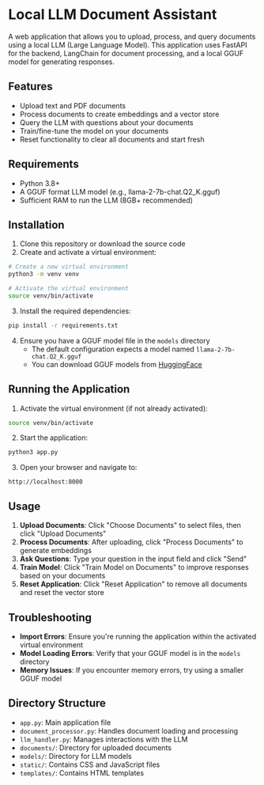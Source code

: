 # Local LLM Document Assistant

A web application that allows you to upload, process, and query documents using a local LLM (Large Language Model). This application uses FastAPI for the backend, LangChain for document processing, and a local GGUF model for generating responses.

## Features

- Upload text and PDF documents
- Process documents to create embeddings and a vector store
- Query the LLM with questions about your documents
- Train/fine-tune the model on your documents
- Reset functionality to clear all documents and start fresh

## Requirements

- Python 3.8+
- A GGUF format LLM model (e.g., llama-2-7b-chat.Q2_K.gguf)
- Sufficient RAM to run the LLM (8GB+ recommended)

## Installation

1. Clone this repository or download the source code
2. Create and activate a virtual environment:
```bash
# Create a new virtual environment
python3 -m venv venv

# Activate the virtual environment
source venv/bin/activate
```

3. Install the required dependencies:
```bash
pip install -r requirements.txt
```

4. Ensure you have a GGUF model file in the `models` directory
   - The default configuration expects a model named `llama-2-7b-chat.Q2_K.gguf`
   - You can download GGUF models from [HuggingFace](https://huggingface.co/models?sort=trending&search=gguf)

## Running the Application

1. Activate the virtual environment (if not already activated):
```bash
source venv/bin/activate
```

2. Start the application:
```bash
python3 app.py
```

3. Open your browser and navigate to:
```
http://localhost:8000
```

## Usage

1. **Upload Documents**: Click "Choose Documents" to select files, then click "Upload Documents"
2. **Process Documents**: After uploading, click "Process Documents" to generate embeddings
3. **Ask Questions**: Type your question in the input field and click "Send"
4. **Train Model**: Click "Train Model on Documents" to improve responses based on your documents
5. **Reset Application**: Click "Reset Application" to remove all documents and reset the vector store

## Troubleshooting

- **Import Errors**: Ensure you're running the application within the activated virtual environment
- **Model Loading Errors**: Verify that your GGUF model is in the `models` directory
- **Memory Issues**: If you encounter memory errors, try using a smaller GGUF model

## Directory Structure

- `app.py`: Main application file
- `document_processor.py`: Handles document loading and processing
- `llm_handler.py`: Manages interactions with the LLM
- `documents/`: Directory for uploaded documents
- `models/`: Directory for LLM models
- `static/`: Contains CSS and JavaScript files
- `templates/`: Contains HTML templates